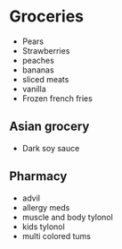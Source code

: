 # Groceries

- Pears
- Strawberries
- peaches
- bananas
- sliced meats
- vanilla
- Frozen french fries

## Asian grocery

- Dark soy sauce

## Pharmacy

- advil
- allergy meds
- muscle and body tylonol
- kids tylonol
- multi colored tums
